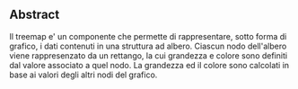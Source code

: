 ## Abstract

Il treemap e' un componente che permette di rappresentare, sotto forma di grafico, i dati contenuti in una struttura ad albero.
Ciascun nodo dell'albero viene rappresenzato da un rettango, la cui grandezza e colore sono definiti dal valore associato a quel nodo. La grandezza ed il colore sono calcolati in base ai valori degli altri nodi del grafico.

